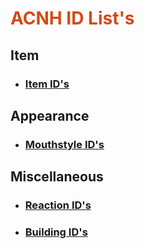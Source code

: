 <h1 style="color:#D54915;">ACNH ID List's</h1>

## Item
- ### [Item ID's](https://raw.githubusercontent.com/adamsyee/ACNH_ID_Lists/master/All_ACNH_Items.txt)

## Appearance
- ### [Mouthstyle ID's](https://raw.githubusercontent.com/adamsyee/ACNH_ID_Lists/master/ACNHMouthIDs.webp)

## Miscellaneous
- ### [Reaction ID's](https://raw.githubusercontent.com/adamsyee/ACNH_ID_Lists/master/Emotion_IDs.txt)
- ### [Building ID's](https://raw.githubusercontent.com/xadamm/ACNH_ID_Lists/master/ACNH_Building_IDs.txt)
